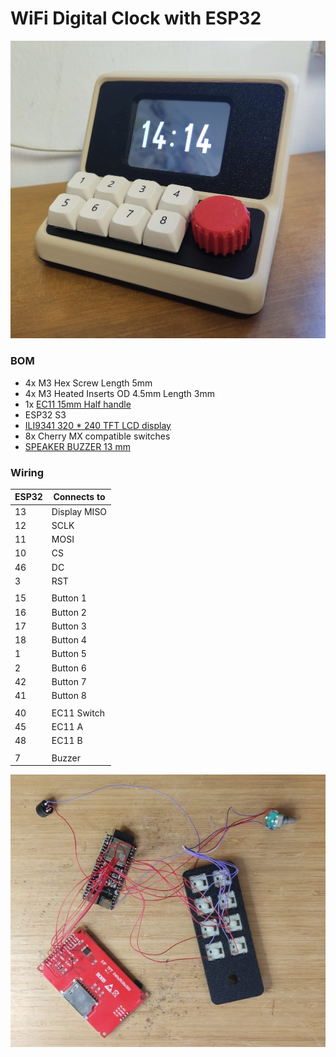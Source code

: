 # WiFi Digital Clock with ESP32

<img src="./images/clock.jpg" width="600px" />

### BOM

- 4x M3 Hex Screw Length 5mm
- 4x M3 Heated Inserts OD 4.5mm Length 3mm
- 1x [EC11 15mm Half handle](https://it.aliexpress.com/item/1005005983134515.html) 
- ESP32 S3 
- [ILI9341 320 \* 240 TFT LCD display](https://www.amazon.it/DIYmalls-Display-ILI9341-Resisive-320x240/dp/B0D8BLFJXG)
- 8x Cherry MX compatible switches
- [SPEAKER BUZZER 13 mm](https://www.amazon.it/SPEAKER-13x2-5mm-cicalino-altoparlante-piezoelettrico/dp/B084KLCRGG)

### Wiring

| ESP32 | Connects to  |
| ----- | ------------ |
| 13    | Display MISO |
| 12    | SCLK         |
| 11    | MOSI         |
| 10    | CS           |
| 46    | DC           |
| 3     | RST          |
|       |              |
| 15    | Button 1     |
| 16    | Button 2     |
| 17    | Button 3     |
| 18    | Button 4     |
| 1     | Button 5     |
| 2     | Button 6     |
| 42    | Button 7     |
| 41    | Button 8     |
|       |              |
| 40    | EC11 Switch  |
| 45    | EC11 A       |
| 48    | EC11 B       |
|       |              |
| 7     | Buzzer       |

<img src="./images/wiring.jpg" width="600px" />